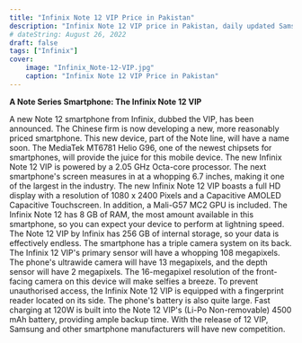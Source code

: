 ```yaml
---
title: "Infinix Note 12 VIP Price in Pakistan"
description: "Infinix Note 12 VIP price in Pakistan, daily updated Samsung phones including specs & information"
# dateString: August 26, 2022
draft: false
tags: ["Infinix"]
cover:
    image: "Infinix_Note-12-VIP.jpg"
    caption: "Infinix Note 12 VIP Price in Pakistan"
---
```


**A Note Series Smartphone: The Infinix Note 12 VIP**

A new Note 12 smartphone from Infinix, dubbed the VIP, has been announced. The Chinese firm is now developing a new, more reasonably priced smartphone. This new device, part of the Note line, will have a name soon. The MediaTek MT6781 Helio G96, one of the newest chipsets for smartphones, will provide the juice for this mobile device. The new Infinix Note 12 VIP is powered by a 2.05 GHz Octa-core processor. The next smartphone's screen measures in at a whopping 6.7 inches, making it one of the largest in the industry. The new Infinix Note 12 VIP boasts a full HD display with a resolution of 1080 x 2400 Pixels and a Capacitive AMOLED Capacitive Touchscreen. In addition, a Mali-G57 MC2 GPU is included. The Infinix Note 12 has 8 GB of RAM, the most amount available in this smartphone, so you can expect your device to perform at lightning speed. The Note 12 VIP by Infinix has 256 GB of internal storage, so your data is effectively endless. The smartphone has a triple camera system on its back. The Infinix 12 VIP's primary sensor will have a whopping 108 megapixels. The phone's ultrawide camera will have 13 megapixels, and the depth sensor will have 2 megapixels. The 16-megapixel resolution of the front-facing camera on this device will make selfies a breeze. To prevent unauthorised access, the Infinix Note 12 VIP is equipped with a fingerprint reader located on its side. The phone's battery is also quite large. Fast charging at 120W is built into the Note 12 VIP's (Li-Po Non-removable) 4500 mAh battery, providing ample backup time. With the release of 12 VIP, Samsung and other smartphone manufacturers will have new competition.
